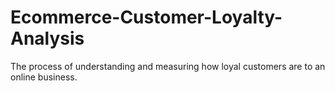 # Ecommerce-Customer-Loyalty-Analysis
The process of understanding and measuring how loyal customers are to an online business.
